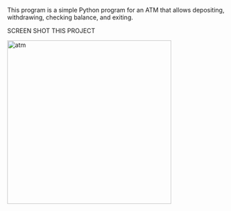 This program is a simple Python program for an ATM that allows depositing, withdrawing, checking balance, and exiting.

SCREEN SHOT THIS PROJECT

<img width="378" alt="atm" src="https://github.com/sk-sanju/sk-sanju/assets/133774180/076e082a-5825-4429-87aa-d5a0ac0ce5f5">
